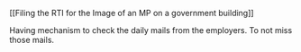 
[[Filing the RTI for the Image of an MP on a government building]]

Having mechanism to check the daily mails from the employers. To not miss those mails.